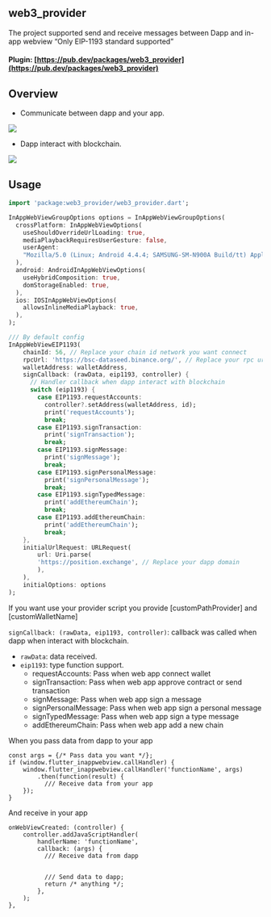 ## web3_provider
The project supported send and receive messages between Dapp and in-app webview “Only EIP-1193 standard supported”

#### Plugin: [https://pub.dev/packages/web3_provider](https://pub.dev/packages/web3_provider)

## Overview

* Communicate between dapp and your app.

<img src="https://raw.githubusercontent.com/VNAPNIC/web3-provider/master/art/sequence_diagram_communication.png"/>

* Dapp interact with blockchain.

<img src="https://raw.githubusercontent.com/VNAPNIC/web3-provider/master/art/sequence_diagram_sign_transaction.png"/>

## Usage

```dart
import 'package:web3_provider/web3_provider.dart';

InAppWebViewGroupOptions options = InAppWebViewGroupOptions(
  crossPlatform: InAppWebViewOptions(
    useShouldOverrideUrlLoading: true,
    mediaPlaybackRequiresUserGesture: false,
    userAgent:
    "Mozilla/5.0 (Linux; Android 4.4.4; SAMSUNG-SM-N900A Build/tt) AppleWebKit/537.36 (KHTML, like Gecko) Version/4.0 Chrome/33.0.0.0 Mobile Safari/537.36",
  ),
  android: AndroidInAppWebViewOptions(
    useHybridComposition: true,
    domStorageEnabled: true,
  ),
  ios: IOSInAppWebViewOptions(
    allowsInlineMediaPlayback: true,
  ),
);

/// By default config
InAppWebViewEIP1193(
    chainId: 56, // Replace your chain id network you want connect
    rpcUrl: 'https://bsc-dataseed.binance.org/', // Replace your rpc url network you want connect
    walletAddress: walletAddress,
    signCallback: (rawData, eip1193, controller) {
      // Handler callback when dapp interact with blockchain
      switch (eip1193) {
        case EIP1193.requestAccounts:
          controller?.setAddress(walletAddress, id);
          print('requestAccounts');
          break;
        case EIP1193.signTransaction:
          print('signTransaction');
          break;
        case EIP1193.signMessage:
          print('signMessage');
          break;
        case EIP1193.signPersonalMessage:
          print('signPersonalMessage');
          break;
        case EIP1193.signTypedMessage:
          print('addEthereumChain');
          break;
        case EIP1193.addEthereumChain:
          print('addEthereumChain');
          break;  
    },
    initialUrlRequest: URLRequest(
        url: Uri.parse(
        'https://position.exchange', // Replace your dapp domain
        ),
    ),
    initialOptions: options
);
```

If you want use your provider script
you provide [customPathProvider] and [customWalletName]

`signCallback: (rawData, eip1193, controller)`: callback was called when dapp when interact with blockchain. <br/>
- `rawData`: data received.
- `eip1193`: type function support.
  - requestAccounts: Pass when web app connect wallet
  - signTransaction: Pass when web app approve contract or send transaction
  - signMessage: Pass when web app sign a message
  - signPersonalMessage: Pass when web app sign a personal message
  - signTypedMessage: Pass when web app sign a type message
  - addEthereumChain: Pass when web app add a new chain


When you pass data from dapp to your app
```
const args = {/* Pass data you want */};
if (window.flutter_inappwebview.callHandler) {
    window.flutter_inappwebview.callHandler('functionName', args)
        .then(function(result) {
          /// Receive data from your app
    });
}
```

And receive in your app
```
onWebViewCreated: (controller) {
    controller.addJavaScriptHandler(
        handlerName: 'functionName',
        callback: (args) {
          /// Receive data from dapp
          
          
          /// Send data to dapp;
          return /* anything */;
        },
    );
},
```
